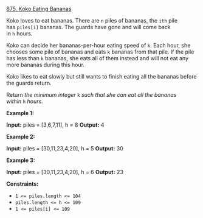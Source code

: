 [875. Koko Eating Bananas](https://leetcode.com/problems/koko-eating-bananas/)

Koko loves to eat bananas. There are `n` piles of bananas, the `ith` pile has `piles[i]` bananas. The guards have gone and will come back in `h` hours.

Koko can decide her bananas-per-hour eating speed of `k`. Each hour, she chooses some pile of bananas and eats `k` bananas from that pile. If the pile has less than `k` bananas, she eats all of them instead and will not eat any more bananas during this hour.

Koko likes to eat slowly but still wants to finish eating all the bananas before the guards return.

Return *the minimum integer* `k` *such that she can eat all the bananas within* `h` *hours*.

**Example 1:**

**Input:** piles = [3,6,7,11], h = 8
**Output:** 4

**Example 2:**

**Input:** piles = [30,11,23,4,20], h = 5
**Output:** 30

**Example 3:**

**Input:** piles = [30,11,23,4,20], h = 6
**Output:** 23

**Constraints:**

- `1 <= piles.length <= 104`
- `piles.length <= h <= 109`
- `1 <= piles[i] <= 109`